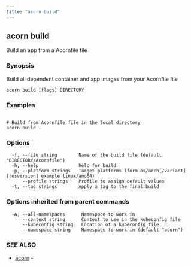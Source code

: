 ```yaml
---
title: "acorn build"
---
```

## acorn build

Build an app from a Acornfile file

### Synopsis

Build all dependent container and app images from your Acornfile file

```
acorn build [flags] DIRECTORY
```

### Examples

```

# Build from Acornfile file in the local directory
acorn build .
```

### Options

```
  -f, --file string        Name of the build file (default "DIRECTORY/Acornfile")
  -h, --help               help for build
  -p, --platform strings   Target platforms (form os/arch[/variant][:osversion] example linux/amd64)
      --profile strings    Profile to assign default values
  -t, --tag strings        Apply a tag to the final build
```

### Options inherited from parent commands

```
  -A, --all-namespaces      Namespace to work in
      --context string      Context to use in the kubeconfig file
      --kubeconfig string   Location of a kubeconfig file
      --namespace string    Namespace to work in (default "acorn")
```

### SEE ALSO

* [acorn](acorn.md)	 - 

